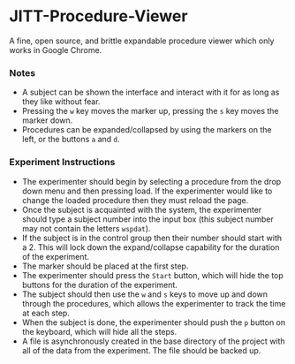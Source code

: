 # JITT-Procedure-Viewer

A fine, open source, and brittle expandable procedure viewer which only works in Google Chrome.

### Notes
- A subject can be shown the interface and interact with it for as long as they like without fear.
- Pressing the `w` key moves the marker up, pressing the `s` key moves the marker down.
- Procedures can be expanded/collapsed by using the markers on the left, or the buttons `a` and `d`.

### Experiment Instructions
- The experimenter should begin by selecting a procedure from the drop down menu and then pressing load. If the experimenter would like to change the loaded procedure then they must reload the page.
- Once the subject is acquainted with the system, the experimenter should type a subject number into the input box (this subject number may not contain the letters `wspdat`).
- If the subject is in the control group then their number should start with a 2. This will lock down the expand/collapse capability for the duration of the experiment.
- The marker should be placed at the first step.
- The experimenter should press the `Start` button, which will hide the top buttons for the duration of the experiment.
- The subject should then use the `w` and `s` keys to move up and down through the procedures, which allows the experimenter to track the time at each step.
- When the subject is done, the experimenter should push the `p` button on the keyboard, which will hide all the steps.
- A file is asynchronously created in the base directory of the project with all of the data from the experiment. The file should be backed up.
